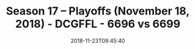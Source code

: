 ---
title: Season 17 – Playoffs (November 18, 2018) - DCGFFL - 6696 vs 6699
teams_score:
- team: 6696
  score:
- team: 6699
  score: 29
mvp: C. Gillyard (Navy), N. Kasparek (Pink)
game-ball: S. Heibing (Navy), E. Armstrong (Pink)
season: 17
week:
date: '2018-11-23T09:45:40'
pageid: season-17-playoffs-november-18-2018-6696-vs-6699
---